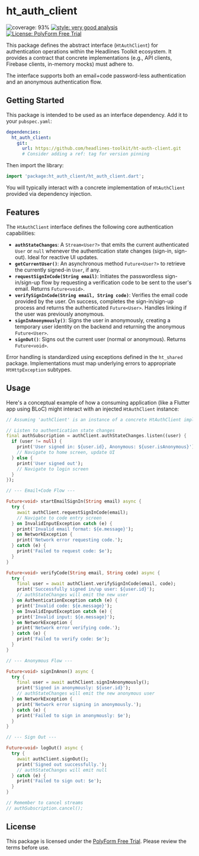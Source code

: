# ht_auth_client

![coverage: 93%](https://img.shields.io/badge/coverage-93-green)
[![style: very good analysis](https://img.shields.io/badge/style-very_good_analysis-B22C89.svg)](https://pub.dev/packages/very_good_analysis)
[![License: PolyForm Free Trial](https://img.shields.io/badge/License-PolyForm%20Free%20Trial-blue)](https://polyformproject.org/licenses/free-trial/1.0.0)

This package defines the abstract interface (`HtAuthClient`) for authentication operations within the Headlines Toolkit ecosystem. It provides a contract that concrete implementations (e.g., API clients, Firebase clients, in-memory mocks) must adhere to.

The interface supports both an email+code password-less authentication and an anonymous authentication flow.

## Getting Started

This package is intended to be used as an interface dependency. Add it to your `pubspec.yaml`:

```yaml
dependencies:
  ht_auth_client:
    git:
      url: https://github.com/headlines-toolkit/ht-auth-client.git
      # Consider adding a ref: tag for version pinning
```

Then import the library:

```dart
import 'package:ht_auth_client/ht_auth_client.dart';
```

You will typically interact with a concrete implementation of `HtAuthClient` provided via dependency injection.

## Features

The `HtAuthClient` interface defines the following core authentication capabilities:

*   **`authStateChanges`**: A `Stream<User?>` that emits the current authenticated `User` or `null` whenever the authentication state changes (sign-in, sign-out). Ideal for reactive UI updates.
*   **`getCurrentUser()`**: An asynchronous method `Future<User?>` to retrieve the currently signed-in `User`, if any.
*   **`requestSignInCode(String email)`**: Initiates the passwordless sign-in/sign-up flow by requesting a verification code to be sent to the user's email. Returns `Future<void>`.
*   **`verifySignInCode(String email, String code)`**: Verifies the email code provided by the user. On success, completes the sign-in/sign-up process and returns the authenticated `Future<User>`. Handles linking if the user was previously anonymous.
*   **`signInAnonymously()`**: Signs the user in anonymously, creating a temporary user identity on the backend and returning the anonymous `Future<User>`.
*   **`signOut()`**: Signs out the current user (normal or anonymous). Returns `Future<void>`.

Error handling is standardized using exceptions defined in the `ht_shared` package. Implementations must map underlying errors to appropriate `HtHttpException` subtypes.

## Usage

Here's a conceptual example of how a consuming application (like a Flutter app using BLoC) might interact with an injected `HtAuthClient` instance:

```dart
// Assuming 'authClient' is an instance of a concrete HtAuthClient implementation

// Listen to authentication state changes
final authSubscription = authClient.authStateChanges.listen((user) {
  if (user != null) {
    print('User signed in: ${user.id}, Anonymous: ${user.isAnonymous}');
    // Navigate to home screen, update UI
  } else {
    print('User signed out');
    // Navigate to login screen
  }
});

// --- Email+Code Flow ---

Future<void> startEmailSignIn(String email) async {
  try {
    await authClient.requestSignInCode(email);
    // Navigate to code entry screen
  } on InvalidInputException catch (e) {
    print('Invalid email format: ${e.message}');
  } on NetworkException {
    print('Network error requesting code.');
  } catch (e) {
    print('Failed to request code: $e');
  }
}

Future<void> verifyCode(String email, String code) async {
  try {
    final user = await authClient.verifySignInCode(email, code);
    print('Successfully signed in/up user: ${user.id}');
    // authStateChanges will emit the new user
  } on AuthenticationException catch (e) {
    print('Invalid code: ${e.message}');
  } on InvalidInputException catch (e) {
    print('Invalid input: ${e.message}');
  } on NetworkException {
    print('Network error verifying code.');
  } catch (e) {
    print('Failed to verify code: $e');
  }
}

// --- Anonymous Flow ---

Future<void> signInAnon() async {
  try {
    final user = await authClient.signInAnonymously();
    print('Signed in anonymously: ${user.id}');
    // authStateChanges will emit the new anonymous user
  } on NetworkException {
    print('Network error signing in anonymously.');
  } catch (e) {
    print('Failed to sign in anonymously: $e');
  }
}

// --- Sign Out ---

Future<void> logOut() async {
  try {
    await authClient.signOut();
    print('Signed out successfully.');
    // authStateChanges will emit null
  } catch (e) {
    print('Failed to sign out: $e');
  }
}

// Remember to cancel streams
// authSubscription.cancel();
```

## License

This package is licensed under the [PolyForm Free Trial](LICENSE). Please review the terms before use.
